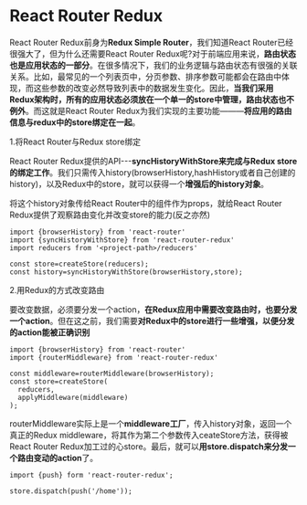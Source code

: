 #                   React Router Redux

React Router Redux前身为**Redux Simple Router**，我们知道React Router已经很强大了，但为什么还需要React Router Redux呢?对于前端应用来说，**路由状态也是应用状态的一部分**。在很多情况下，我们的业务逻辑与路由状态有很强的关联关系。比如，最常见的一个列表页中，分页参数、排序参数可能都会在路由中体现，而这些参数的改变必然导致列表中的数据发生变化。因此，**当我们采用Redux架构时，所有的应用状态必须放在一个单一的store中管理，路由状态也不例外**。而这就是React Router Redux为我们实现的主要功能———**将应用的路由信息与redux中的store绑定在一起**。

1.将React Router与Redux store绑定

React Router Redux提供的API---**syncHistoryWithStore来完成与Redux store的绑定工作**。我们只需传入history(browserHistory,hashHistory或者自己创建的history)，以及Redux中的store，就可以获得一个**增强后的history对象**。

将这个history对象传给React Router中的<Router>组件作为props，就给React Router Redux提供了观察路由变化并改变store的能力(反之亦然)

```
import {browserHistory} from 'react-router'
import {syncHistoryWithStore} from 'react-router-redux'
import reducers from '<project-path>/reducers'

const store=createStore(reducers);
const history=syncHistoryWithStore(browserHistory,store);
```

2.用Redux的方式改变路由

要改变数据，必须要分发一个action，**在Redux应用中需要改变路由时，也要分发一个action**。但在这之前，我们需要**对Redux中的store进行一些增强，以便分发的action能被正确识别**

```
import {browserHistory} from 'react-router'
import {routerMiddleware} from 'react-router-redux'

const middleware=routerMiddleware(browserHistory);
const store=createStore(
  reducers,
  applyMiddleware(middleware)
);
```

routerMiddleware实际上是一个**middleware工厂**，传入history对象，返回一个真正的Redux middleware，将其作为第二个参数传入ceateStore方法，获得被React Router Redux加工过的心store。最后，就可以**用store.dispatch来分发一个路由变动的action**了。

```
import {push} form 'react-router-redux';

store.dispatch(push('/home'));
```







